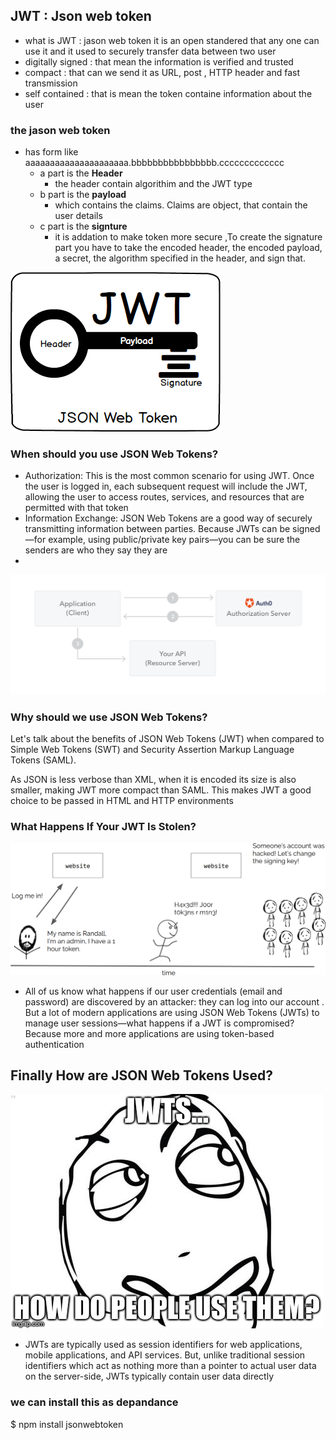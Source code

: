 ## JWT : Json web token 
* what is JWT : jason web token it is an open standered that any one can use it and  it used to securely transfer data between two user 
* digitally signed : that mean the information is verified and trusted 
* compact : that can we send it as URL, post , HTTP header 
and fast transmission
* self contained : that is mean the token containe information about the user 

### the jason web token 
* has form like aaaaaaaaaaaaaaaaaaaaa.bbbbbbbbbbbbbbbb.ccccccccccccc
    * a part is the **Header** 
        * the header contain algorithim and the JWT type
    * b part is the **payload**
        * which contains the claims. Claims are  object, that contain the user details 
     * c part is the **signture**
        * it is addation to make token more secure ,To create the signature part you have to take the encoded header, the encoded payload, a secret, the algorithm specified in the header, and sign that.

![link](./class7%20image/jwt-token.png)

### When should you use JSON Web Tokens?
* Authorization: This is the most common scenario for using JWT. Once the user is logged in, each subsequent request will include the JWT, allowing the user to access routes, services, and resources that are permitted with that token
* Information Exchange: JSON Web Tokens are a good way of securely transmitting information between parties. Because JWTs can be signed—for example, using public/private key pairs—you can be sure the senders are who they say they are
* 
![link](./class7%20image/client-credentials-grant.png)

### Why should we use JSON Web Tokens?
Let's talk about the benefits of JSON Web Tokens (JWT) when compared to Simple Web Tokens (SWT) and Security Assertion Markup Language Tokens (SAML).

As JSON is less verbose than XML, when it is encoded its size is also smaller, making JWT more compact than SAML. This makes JWT a good choice to be passed in HTML and HTTP environments

### **What Happens If Your JWT Is Stolen?**
![link](./class7%20image/if%20JWT%20stolen.png)
* All of us know what happens if our user credentials (email and password) are discovered by an attacker: they can log into our account . But a lot of modern applications are using JSON Web Tokens (JWTs) to manage user sessions—what happens if a JWT is compromised? Because more and more applications are using token-based authentication

## Finally How are JSON Web Tokens Used?
![link](./class7%20image/how-you-use.jpg)
* JWTs are typically used as session identifiers for web applications, mobile applications, and API services. But, unlike traditional session identifiers which act as nothing more than a pointer to actual user data on the server-side, JWTs typically contain user data directly

### we can install this as depandance 
$ npm install jsonwebtoken




